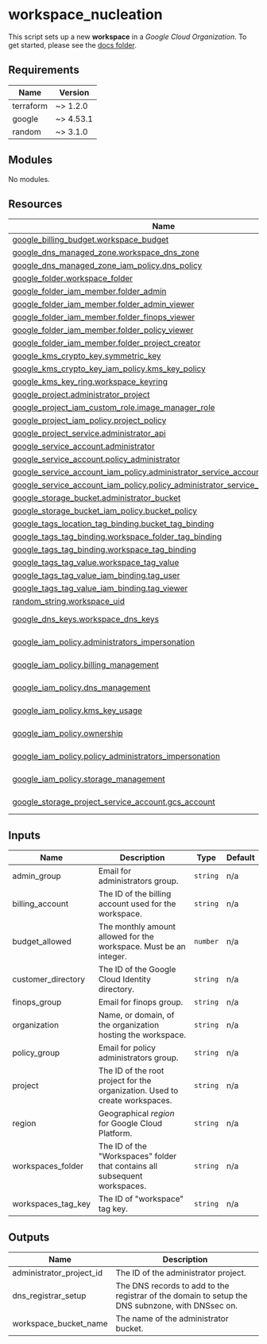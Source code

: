 <!-- BEGIN_TF_DOCS -->
# workspace\_nucleation

This script sets up a new **workspace** in a *Google Cloud Organization*.
To get started, please see the [docs folder](docs/README.md).

## Requirements

| Name | Version |
|------|---------|
| terraform | ~> 1.2.0 |
| google | ~> 4.53.1 |
| random | ~> 3.1.0 |

## Modules

No modules.

## Resources

| Name | Type |
|------|------|
| [google_billing_budget.workspace_budget](https://registry.terraform.io/providers/hashicorp/google/latest/docs/resources/billing_budget) | resource |
| [google_dns_managed_zone.workspace_dns_zone](https://registry.terraform.io/providers/hashicorp/google/latest/docs/resources/dns_managed_zone) | resource |
| [google_dns_managed_zone_iam_policy.dns_policy](https://registry.terraform.io/providers/hashicorp/google/latest/docs/resources/dns_managed_zone_iam_policy) | resource |
| [google_folder.workspace_folder](https://registry.terraform.io/providers/hashicorp/google/latest/docs/resources/folder) | resource |
| [google_folder_iam_member.folder_admin](https://registry.terraform.io/providers/hashicorp/google/latest/docs/resources/folder_iam_member) | resource |
| [google_folder_iam_member.folder_admin_viewer](https://registry.terraform.io/providers/hashicorp/google/latest/docs/resources/folder_iam_member) | resource |
| [google_folder_iam_member.folder_finops_viewer](https://registry.terraform.io/providers/hashicorp/google/latest/docs/resources/folder_iam_member) | resource |
| [google_folder_iam_member.folder_policy_viewer](https://registry.terraform.io/providers/hashicorp/google/latest/docs/resources/folder_iam_member) | resource |
| [google_folder_iam_member.folder_project_creator](https://registry.terraform.io/providers/hashicorp/google/latest/docs/resources/folder_iam_member) | resource |
| [google_kms_crypto_key.symmetric_key](https://registry.terraform.io/providers/hashicorp/google/latest/docs/resources/kms_crypto_key) | resource |
| [google_kms_crypto_key_iam_policy.kms_key_policy](https://registry.terraform.io/providers/hashicorp/google/latest/docs/resources/kms_crypto_key_iam_policy) | resource |
| [google_kms_key_ring.workspace_keyring](https://registry.terraform.io/providers/hashicorp/google/latest/docs/resources/kms_key_ring) | resource |
| [google_project.administrator_project](https://registry.terraform.io/providers/hashicorp/google/latest/docs/resources/project) | resource |
| [google_project_iam_custom_role.image_manager_role](https://registry.terraform.io/providers/hashicorp/google/latest/docs/resources/project_iam_custom_role) | resource |
| [google_project_iam_policy.project_policy](https://registry.terraform.io/providers/hashicorp/google/latest/docs/resources/project_iam_policy) | resource |
| [google_project_service.administrator_api](https://registry.terraform.io/providers/hashicorp/google/latest/docs/resources/project_service) | resource |
| [google_service_account.administrator](https://registry.terraform.io/providers/hashicorp/google/latest/docs/resources/service_account) | resource |
| [google_service_account.policy_administrator](https://registry.terraform.io/providers/hashicorp/google/latest/docs/resources/service_account) | resource |
| [google_service_account_iam_policy.administrator_service_account_policy](https://registry.terraform.io/providers/hashicorp/google/latest/docs/resources/service_account_iam_policy) | resource |
| [google_service_account_iam_policy.policy_administrator_service_account_policy](https://registry.terraform.io/providers/hashicorp/google/latest/docs/resources/service_account_iam_policy) | resource |
| [google_storage_bucket.administrator_bucket](https://registry.terraform.io/providers/hashicorp/google/latest/docs/resources/storage_bucket) | resource |
| [google_storage_bucket_iam_policy.bucket_policy](https://registry.terraform.io/providers/hashicorp/google/latest/docs/resources/storage_bucket_iam_policy) | resource |
| [google_tags_location_tag_binding.bucket_tag_binding](https://registry.terraform.io/providers/hashicorp/google/latest/docs/resources/tags_location_tag_binding) | resource |
| [google_tags_tag_binding.workspace_folder_tag_binding](https://registry.terraform.io/providers/hashicorp/google/latest/docs/resources/tags_tag_binding) | resource |
| [google_tags_tag_binding.workspace_tag_binding](https://registry.terraform.io/providers/hashicorp/google/latest/docs/resources/tags_tag_binding) | resource |
| [google_tags_tag_value.workspace_tag_value](https://registry.terraform.io/providers/hashicorp/google/latest/docs/resources/tags_tag_value) | resource |
| [google_tags_tag_value_iam_binding.tag_user](https://registry.terraform.io/providers/hashicorp/google/latest/docs/resources/tags_tag_value_iam_binding) | resource |
| [google_tags_tag_value_iam_binding.tag_viewer](https://registry.terraform.io/providers/hashicorp/google/latest/docs/resources/tags_tag_value_iam_binding) | resource |
| [random_string.workspace_uid](https://registry.terraform.io/providers/hashicorp/random/latest/docs/resources/string) | resource |
| [google_dns_keys.workspace_dns_keys](https://registry.terraform.io/providers/hashicorp/google/latest/docs/data-sources/dns_keys) | data source |
| [google_iam_policy.administrators_impersonation](https://registry.terraform.io/providers/hashicorp/google/latest/docs/data-sources/iam_policy) | data source |
| [google_iam_policy.billing_management](https://registry.terraform.io/providers/hashicorp/google/latest/docs/data-sources/iam_policy) | data source |
| [google_iam_policy.dns_management](https://registry.terraform.io/providers/hashicorp/google/latest/docs/data-sources/iam_policy) | data source |
| [google_iam_policy.kms_key_usage](https://registry.terraform.io/providers/hashicorp/google/latest/docs/data-sources/iam_policy) | data source |
| [google_iam_policy.ownership](https://registry.terraform.io/providers/hashicorp/google/latest/docs/data-sources/iam_policy) | data source |
| [google_iam_policy.policy_administrators_impersonation](https://registry.terraform.io/providers/hashicorp/google/latest/docs/data-sources/iam_policy) | data source |
| [google_iam_policy.storage_management](https://registry.terraform.io/providers/hashicorp/google/latest/docs/data-sources/iam_policy) | data source |
| [google_storage_project_service_account.gcs_account](https://registry.terraform.io/providers/hashicorp/google/latest/docs/data-sources/storage_project_service_account) | data source |

## Inputs

| Name | Description | Type | Default |
|------|-------------|------|---------|
| admin\_group | Email for administrators group. | `string` | n/a |
| billing\_account | The ID of the billing account used for the workspace. | `string` | n/a |
| budget\_allowed | The monthly amount allowed for the workspace. Must be an integer. | `number` | n/a |
| customer\_directory | The ID of the Google Cloud Identity directory. | `string` | n/a |
| finops\_group | Email for finops group. | `string` | n/a |
| organization | Name, or domain, of the organization hosting the workspace. | `string` | n/a |
| policy\_group | Email for policy administrators group. | `string` | n/a |
| project | The ID of the root project for the organization. Used to create workspaces. | `string` | n/a |
| region | Geographical *region* for Google Cloud Platform. | `string` | n/a |
| workspaces\_folder | The ID of the "Workspaces" folder that contains all subsequent workspaces. | `string` | n/a |
| workspaces\_tag\_key | The ID of "workspace" tag key. | `string` | n/a |

## Outputs

| Name | Description |
|------|-------------|
| administrator\_project\_id | The ID of the administrator project. |
| dns\_registrar\_setup | The DNS records to add to the registrar of the domain to setup the DNS subnzone, with DNSsec on. |
| workspace\_bucket\_name | The name of the administrator bucket. |
<!-- END_TF_DOCS -->